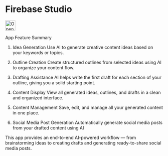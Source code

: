 # Firebase Studio

<a href="https://studio.firebase.google.com/import?url=">
  <picture>
    <source
      media="(prefers-color-scheme: dark)"
      srcset="https://cdn.firebasestudio.dev/btn/open_dark_32.svg">
    <source
      media="(prefers-color-scheme: light)"
      srcset="https://cdn.firebasestudio.dev/btn/open_light_32.svg">
    <img
      height="32"
      alt="Open in Firebase Studio"
      src="https://cdn.firebasestudio.dev/btn/open_blue_32.svg">
  </picture>
</a>


App Feature Summary
1. Idea Generation
Use AI to generate creative content ideas based on your keywords or topics.

2. Outline Creation
Create structured outlines from selected ideas using AI to organize your content flow.

3. Drafting Assistance
AI helps write the first draft for each section of your outline, giving you a solid starting point.

4. Content Display
View all generated ideas, outlines, and drafts in a clean and organized interface.

5. Content Management
Save, edit, and manage all your generated content in one place.

6. Social Media Post Generation
Automatically generate social media posts from your drafted content using AI

This app provides an end-to-end AI-powered workflow — from brainstorming ideas to creating drafts and generating ready-to-share social media posts.
